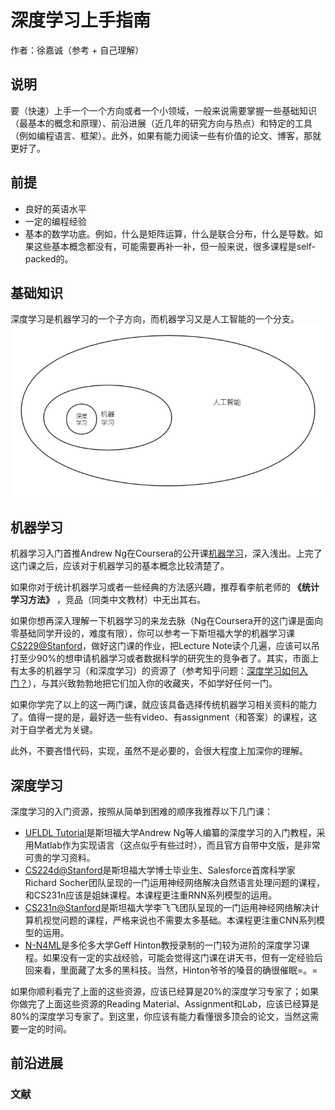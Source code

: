 # 深度学习上手指南
作者：徐嘉诚（参考 + 自己理解）
## 说明
要（快速）上手一个一个方向或者一个小领域，一般来说需要掌握一些基础知识（最基本的概念和原理）、前沿进展（近几年的研究方向与热点）和特定的工具（例如编程语言、框架）。此外，如果有能力阅读一些有价值的论文、博客，那就更好了。
## 前提
- 良好的英语水平
- 一定的编程经验
- 基本的数学功底。例如，什么是矩阵运算，什么是联合分布，什么是导数。如果这些基本概念都没有，可能需要再补一补，但一般来说，很多课程是self-packed的。
## 基础知识
深度学习是机器学习的一个子方向，而机器学习又是人工智能的一个分支。
![relation-ai-deeplearning](./image/relation_ai_deeplearning.png)
## 机器学习
机器学习入门首推Andrew Ng在Coursera的公开课[机器学习](https://www.coursera.org/learn/machine-learning)，深入浅出。上完了这门课之后，应该对于机器学习的基本概念比较清楚了。

如果你对于统计机器学习或者一些经典的方法感兴趣，推荐看李航老师的 **《统计学习方法》** ，竞品（同类中文教材）中无出其右。

如果你想再深入理解一下机器学习的来龙去脉（Ng在Coursera开的这门课是面向零基础同学开设的，难度有限），你可以参考一下斯坦福大学的机器学习课 [CS229@Stanford](http://cs229.stanford.edu/)，做好这门课的作业，把Lecture Note读个几遍，应该可以吊打至少90%的想申请机器学习或者数据科学的研究生的竞争者了。其实，市面上有太多的机器学习（和深度学习）的资源了（参考知乎问题：[深度学习如何入门？](https://www.zhihu.com/question/26006703)），与其兴致勃勃地把它们加入你的收藏夹，不如学好任何一门。

如果你学完了以上的这一两门课，就应该具备选择传统机器学习相关资料的能力了。值得一提的是，最好选一些有video、有assignment（和答案）的课程，这对于自学者尤为关键。

此外，不要吝惜代码，实现，虽然不是必要的，会很大程度上加深你的理解。
## 深度学习
深度学习的入门资源，按照从简单到困难的顺序我推荐以下几门课：

- [UFLDL Tutorial](http://ufldl.stanford.edu/tutorial/)是斯坦福大学Andrew Ng等人编纂的深度学习的入门教程，采用Matlab作为实现语言（这点似乎有些过时），而且官方自带中文版，是非常可贵的学习资料。
- [CS224d@Stanford](http://cs224d.stanford.edu/)是斯坦福大学博士毕业生、Salesforce首席科学家Richard Socher团队呈现的一门运用神经网络解决自然语言处理问题的课程，和CS231n应该是姐妹课程。本课程更注重RNN系列模型的运用。
- [CS231n@Stanford](http://cs231n.github.io/)是斯坦福大学李飞飞团队呈现的一门运用神经网络解决计算机视觉问题的课程，严格来说也不需要太多基础。本课程更注重CNN系列模型的运用。
- [N-N4ML](https://www.coursera.org/learn/neural-networks)是多伦多大学Geff Hinton教授录制的一门较为进阶的深度学习课程。如果没有一定的实战经验，可能会觉得这门课在讲天书，但有一定经验后回来看，里面藏了太多的黑科技。当然，Hinton爷爷的嗓音的确很催眠=。=

如果你顺利看完了上面的这些资源，应该已经算是20%的深度学习专家了；如果你做完了上面这些资源的Reading Material、Assignment和Lab，应该已经算是80%的深度学习专家了。到这里，你应该有能力看懂很多顶会的论文，当然这需要一定的时间。
## 前沿进展
### 文献

